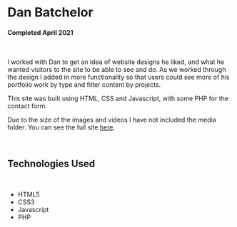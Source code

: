 <h1>Dan Batchelor</h1>
<h4>Completed April 2021</h4>
<br>
<p>I worked with Dan to get an idea of website designs he liked, and what he wanted visitors to the site to be able to see and do. As we worked through the design I added in more functionality so that users could see more of his portfolio work by type and filter content by projects.</p>
<p>This site was built using HTML, CSS and Javascript, with some PHP for the contact form.</p>
<p>Due to the size of the images and videos I have not included the media folder. You can see the full site <a href="http://danbatch.com/">here</a>.</p>
<br>
<h2>Technologies Used</h2>
<br>
<ul>
  <li>HTML5</li>
  <li>CSS3</li>
  <li>Javascript</li>
  <li>PHP</li>
</ul>
